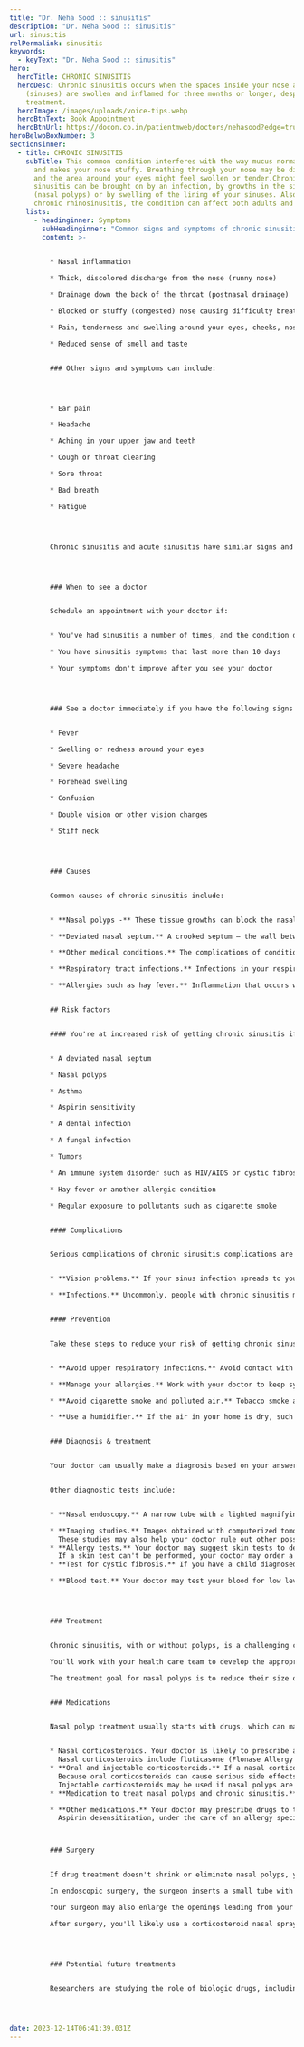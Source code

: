 ```yaml
---
title: "Dr. Neha Sood :: sinusitis"
description: "Dr. Neha Sood :: sinusitis"
url: sinusitis
relPermalink: sinusitis
keywords:
  - keyText: "Dr. Neha Sood :: sinusitis"
hero:
  heroTitle: CHRONIC SINUSITIS
  heroDesc: Chronic sinusitis occurs when the spaces inside your nose and head
    (sinuses) are swollen and inflamed for three months or longer, despite
    treatment.
  heroImage: /images/uploads/voice-tips.webp
  heroBtnText: Book Appointment
  heroBtnUrl: https://docon.co.in/patientmweb/doctors/nehasood?edge=true
heroBelwoBoxNumber: 3
sectionsinner:
  - title: CHRONIC SINUSITIS
    subTitle: This common condition interferes with the way mucus normally drains,
      and makes your nose stuffy. Breathing through your nose may be difficult,
      and the area around your eyes might feel swollen or tender.Chronic
      sinusitis can be brought on by an infection, by growths in the sinuses
      (nasal polyps) or by swelling of the lining of your sinuses. Also called
      chronic rhinosinusitis, the condition can affect both adults and children.
    lists:
      - headinginner: Symptoms
        subHeadinginner: "Common signs and symptoms of chronic sinusitis include:"
        content: >-
          

          * Nasal inflammation

          * Thick, discolored discharge from the nose (runny nose)

          * Drainage down the back of the throat (postnasal drainage)

          * Blocked or stuffy (congested) nose causing difficulty breathing through your nose

          * Pain, tenderness and swelling around your eyes, cheeks, nose or forehead

          * Reduced sense of smell and taste


          ### Other signs and symptoms can include:




          * Ear pain

          * Headache

          * Aching in your upper jaw and teeth

          * Cough or throat clearing

          * Sore throat

          * Bad breath

          * Fatigue




          Chronic sinusitis and acute sinusitis have similar signs and symptoms. But acute sinusitis is a temporary infection of the sinuses often associated with a cold. The signs and symptoms of chronic sinusitis last at least 12 weeks, but you may have several episodes of acute sinusitis before developing chronic sinusitis. Fever isn't a common sign of chronic sinusitis, but you might have one with acute sinusitis.




          ### When to see a doctor


          Schedule an appointment with your doctor if:


          * You've had sinusitis a number of times, and the condition doesn't respond to treatment

          * You have sinusitis symptoms that last more than 10 days

          * Your symptoms don't improve after you see your doctor




          ### See a doctor immediately if you have the following signs or symptoms, which could indicate a serious infection:


          * Fever

          * Swelling or redness around your eyes

          * Severe headache

          * Forehead swelling

          * Confusion

          * Double vision or other vision changes

          * Stiff neck




          ### Causes


          Common causes of chronic sinusitis include:


          * **Nasal polyps -** These tissue growths can block the nasal passages or sinuses.

          * **Deviated nasal septum.** A crooked septum — the wall between the nostrils — may restrict or block sinus passages, making the symptoms of sinusitis worse.

          * **Other medical conditions.** The complications of conditions such as cystic fibrosis, HIV and other immune system-related diseases can lead to nasal blockage.

          * **Respiratory tract infections.** Infections in your respiratory tract — most commonly colds — can inflame and thicken your sinus membranes and block mucus drainage. These infections can be caused by viruses or bacteria.

          * **Allergies such as hay fever.** Inflammation that occurs with allergies can block your sinuses.


          ## Risk factors


          #### You're at increased risk of getting chronic sinusitis if you have:


          * A deviated nasal septum

          * Nasal polyps

          * Asthma

          * Aspirin sensitivity

          * A dental infection

          * A fungal infection

          * Tumors

          * An immune system disorder such as HIV/AIDS or cystic fibrosis

          * Hay fever or another allergic condition

          * Regular exposure to pollutants such as cigarette smoke


          #### Complications


          Serious complications of chronic sinusitis complications are rare, but may include:


          * **Vision problems.** If your sinus infection spreads to your eye socket, it can cause reduced vision or possibly blindness that can be permanent.

          * **Infections.** Uncommonly, people with chronic sinusitis may develop inflammation of the membranes and fluid surrounding the brain and spinal cord (meningitis), an infection in the bones, or a serious skin infection.


          #### Prevention


          Take these steps to reduce your risk of getting chronic sinusitis:


          * **Avoid upper respiratory infections.** Avoid contact with people who have colds or who are sick with other infections. Wash your hands frequently with soap and water, especially before meals.

          * **Manage your allergies.** Work with your doctor to keep symptoms under control. Avoid exposure to things you're allergic to whenever possible.

          * **Avoid cigarette smoke and polluted air.** Tobacco smoke and air contaminants can irritate and inflame your lungs and nasal passages.

          * **Use a humidifier.** If the air in your home is dry, such as it is if you have forced hot air heat, adding moisture to the air may help prevent sinusitis. Be sure to keep the humidifier clean and free of mold with regular, thorough cleaning.


          ### Diagnosis & treatment


          Your doctor can usually make a diagnosis based on your answers to questions about your symptoms, a general physical exam and an examination of your nose. Polyps may be visible with the aid of a simple lighted instrument.


          Other diagnostic tests include:


          * **Nasal endoscopy.** A narrow tube with a lighted magnifying lens or tiny camera (nasal endoscope) enables your doctor to perform a detailed examination inside your nose and sinuses.

          * **Imaging studies.** Images obtained with computerized tomography (CT) can help your doctor pinpoint the size and location of polyps in deeper areas of your sinuses and evaluate the extent of swelling and irritation (inflammation).\
            These studies may also help your doctor rule out other possible blockages in your nasal cavity, such as structural abnormalities or another type of cancerous or noncancerous growth.
          * **Allergy tests.** Your doctor may suggest skin tests to determine if allergies are contributing to chronic inflammation. With a skin prick test, tiny drops of allergy-causing agents (allergens) are pricked into the skin of your forearm or upper back. Your doctor or nurse then observes your skin for signs of allergic reactions.\
            If a skin test can't be performed, your doctor may order a blood test that screens for specific antibodies to various allergens.
          * **Test for cystic fibrosis.** If you have a child diagnosed with nasal polyps, your doctor may suggest testing for cystic fibrosis, an inherited condition affecting the glands that produce mucus, tears, sweat, saliva and digestive juices. The standard diagnostic test for cystic fibrosis is a noninvasive sweat test, which determines whether your child's perspiration is saltier than most people's sweat is.

          * **Blood test.** Your doctor may test your blood for low levels of vitamin D, which are associated with nasal polyps.




          ### Treatment


          Chronic sinusitis, with or without polyps, is a challenging condition to clear up completely.\

          You'll work with your health care team to develop the appropriate long-term treatment plan to manage your symptoms and to treat factors, such as allergies, that may contribute to chronic swelling (inflammation).\

          The treatment goal for nasal polyps is to reduce their size or eliminate them. Medications are usually the first approach. Surgery may sometimes be needed, but it may not provide a permanent solution because polyps tend to recur.


          ### Medications


          Nasal polyp treatment usually starts with drugs, which can make even large polyps shrink or disappear. Drug treatments may include:


          * Nasal corticosteroids. Your doctor is likely to prescribe a corticosteroid nasal spray to reduce swelling and irritation. This treatment may shrink the polyps or eliminate them completely.\
            Nasal corticosteroids include fluticasone (Flonase Allergy Relief, Flovent HFA, Xhance), budesonide (Rhinocort), mometasone (Nasonex, Asmanex HFA), triamcinolone (Nasacort Allergy 24HR), beclomethasone (Beconase AQ, Qvar Redihaler, Qnasl) and ciclesonide (Omnaris, Alvesco, Zetonna).
          * **Oral and injectable corticosteroids.** If a nasal corticosteroid isn't effective, your doctor may prescribe an oral corticosteroid, such as prednisone, either alone or in combination with a nasal spray.\
            Because oral corticosteroids can cause serious side effects, you usually take them only for a limited period.\
            Injectable corticosteroids may be used if nasal polyps are severe.
          * **Medication to treat nasal polyps and chronic sinusitis.** If you have nasal polyps and chronic sinusitis, your doctor may give you an injection of a medication called dupilumab (Dupixent) to treat your condition. This medication may reduce the size of the nasal polyps and lessen congestion.

          * **Other medications.** Your doctor may prescribe drugs to treat conditions that contribute to long-term swelling in your sinuses or nasal passages. These may include antihistamines to treat allergies and antibiotics to treat a chronic or recurring infection.\
            Aspirin desensitization, under the care of an allergy specialist with experience in desensitization, may benefit some patients with nasal polyps and aspirin sensitivity. The treatment involves gradually increasing the amount of aspirin you take while under a doctor's care in a hospital or clinic to help your body tolerate taking aspirin long term.



          ### Surgery


          If drug treatment doesn't shrink or eliminate nasal polyps, you may need endoscopic surgery to remove polyps and to correct problems with your sinuses that make them prone to inflammation and the development of polyps.\

          In endoscopic surgery, the surgeon inserts a small tube with a lighted magnifying lens or tiny camera (endoscope) into your nostrils and guides it into your sinus cavities. He or she uses tiny instruments to remove polyps and other substances that block the flow of fluids from your sinuses.\

          Your surgeon may also enlarge the openings leading from your sinuses to your nasal passages. Endoscopic surgery is usually performed as an outpatient procedure.\

          After surgery, you'll likely use a corticosteroid nasal spray to help prevent the recurrence of nasal polyps. Your doctor may also recommend the use of a saltwater (saline) rinse to promote healing after surgery.




          ### Potential future treatments


          Researchers are studying the role of biologic drugs, including medications that treat severe asthma, in helping reduce nasal polyps and relieve symptoms. Biologics work by targeting specific cells or proteins to reduce irritation and swelling. Early research suggests that the drugs may become options for people whose nasal polyps don't respond to corticosteroids or surgery.




date: 2023-12-14T06:41:39.031Z
---
```

